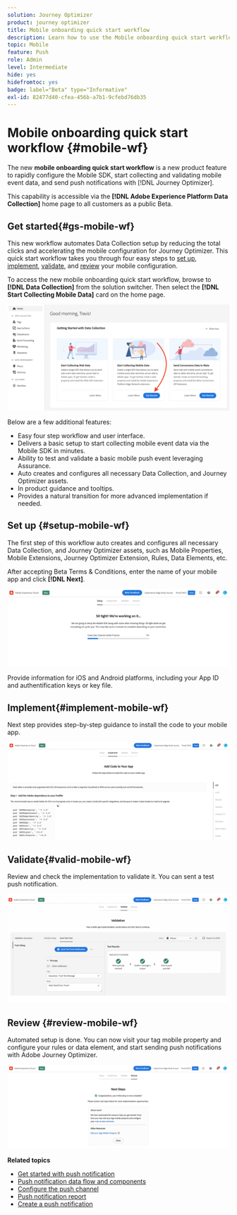 ```yaml
---
solution: Journey Optimizer
product: journey optimizer
title: Mobile onboarding quick start workflow
description: Learn how to use the Mobile onboarding quick start workflow
topic: Mobile
feature: Push
role: Admin
level: Intermediate
hide: yes
hidefromtoc: yes
badge: label="Beta" type="Informative"
exl-id: 82477d40-cfea-456b-a7b1-9cfebd76db35
---
```

# Mobile onboarding quick start workflow {#mobile-wf}

The new **mobile onboarding quick start workflow** is a new product feature to rapidly configure the Mobile SDK, start collecting and validating mobile event data, and send push notifications with [!DNL Journey Optimizer]. 

This capability is accessible via the **[!DNL Adobe Experience Platform Data Collection]** home page to all customers as a public Beta.

## Get started{#gs-mobile-wf}

This new workflow automates Data Collection setup by reducing the total clicks and accelerating the mobile configuration for Journey Optimizer. This quick start workflow takes you through four easy steps to [set up](##setup-mobile-wf), [implement](#implement-mobile-wf), [validate](#valid-mobile-wf), and [review](#review-mobile-wf) your mobile configuration. 

To access the new mobile onboarding quick start workflow, browse to **[!DNL Data Collection]** from the solution switcher. Then select the **[!DNL Start Collecting Mobile Data]** card on the home page.

![](assets/mobile-wf-home.png)

Below are a few additional features:
 
* Easy four step workflow and user interface.
* Delivers a basic setup to start collecting mobile event data via the Mobile SDK in minutes.
* Ability to test and validate a basic mobile push event leveraging Assurance.
* Auto creates and configures all necessary Data Collection, and Journey Optimizer assets. 
* In product guidance and tooltips.
* Provides a natural transition for more advanced implementation if needed.

## Set up {#setup-mobile-wf}

The first step of this workflow auto creates and configures all necessary Data Collection, and Journey Optimizer assets, such as Mobile Properties, Mobile Extensions, Journey Optimizer Extension, Rules, Data Elements, etc.

After accepting Beta Terms & Conditions, enter the name of your mobile app and click **[!DNL Next]**.

![](assets/mobile-wf-setup.png)

Provide information for iOS and Android platforms, including your App ID and authentification keys or key file.

## Implement{#implement-mobile-wf}

Next step provides step-by-step guidance to install the code to your mobile app.

![](assets/mobile-wf-add-code.png)


## Validate{#valid-mobile-wf}

Review and check the implementation to validate it. You can sent a test push notification.

![](assets/mobile-wf-valid.png)


## Review {#review-mobile-wf}

Automated setup is done. You can now visit your tag mobile property and configure your rules or data element, and  start sending push notifications with Adobe Journey Optimizer.

![](assets/mobile-wf-done.png)


**Related topics**

* [Get started with push notification](get-started-push.md)
* [Push notification data flow and components](push-gs.md)
* [Configure the push channel](push-configuration.md)
* [Push notification report](../reports/journey-global-report.md#push-global)
* [Create a push notification](create-push.md)

